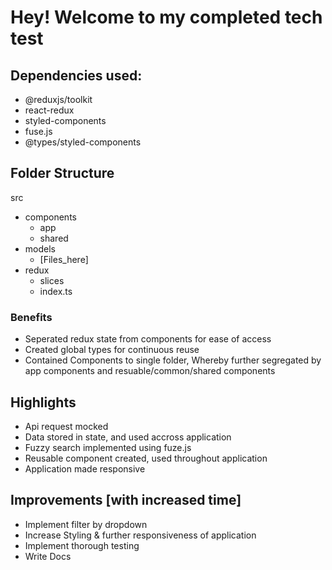 # Hey! Welcome to my completed tech test

## Dependencies used:
- @reduxjs/toolkit
- react-redux
- styled-components
- fuse.js
- @types/styled-components

## Folder Structure

src 
 - components 
    - app
    - shared
 - models
    - [Files_here]
 - redux
    - slices  
    - index.ts

### Benefits
- Seperated redux state from components for ease of access
- Created global types for continuous reuse
- Contained Components to single folder, Whereby further segregated by app components and resuable/common/shared components


## Highlights

- Api request mocked
- Data stored in state, and used accross application
- Fuzzy search implemented using fuze.js
- Reusable component created, used throughout application
- Application made responsive


## Improvements [with increased time]

- Implement filter by dropdown
- Increase Styling & further responsiveness of application
- Implement thorough testing
- Write Docs
